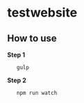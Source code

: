 # testwebsite

## How to use

**Step 1**

 ```
    gulp
 ```

 **Step 2**

 ```
    npm run watch
 ```